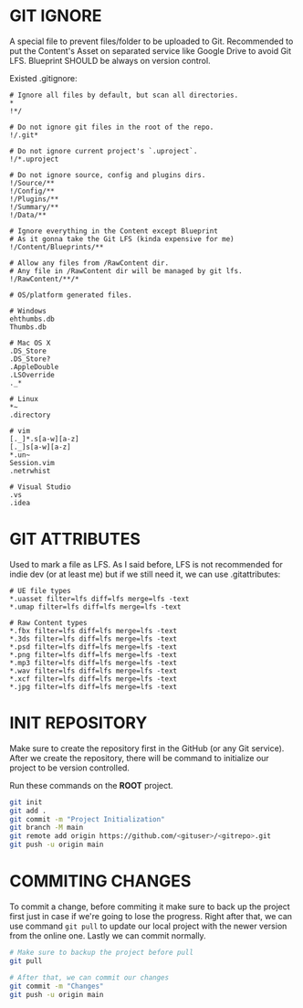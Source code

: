 ﻿# GIT IGNORE
A special file to prevent files/folder to be uploaded to Git. Recommended to put the Content's Asset on separated
service like Google Drive to avoid Git LFS. Blueprint SHOULD be always on version control.

Existed .gitignore:
```gitignore
# Ignore all files by default, but scan all directories.
*
!*/

# Do not ignore git files in the root of the repo.
!/.git*

# Do not ignore current project's `.uproject`.
!/*.uproject

# Do not ignore source, config and plugins dirs.
!/Source/**
!/Config/**
!/Plugins/**
!/Summary/**
!/Data/**

# Ignore everything in the Content except Blueprint
# As it gonna take the Git LFS (kinda expensive for me)
!/Content/Blueprints/**

# Allow any files from /RawContent dir.
# Any file in /RawContent dir will be managed by git lfs.
!/RawContent/**/*

# OS/platform generated files.

# Windows
ehthumbs.db
Thumbs.db

# Mac OS X
.DS_Store
.DS_Store?
.AppleDouble
.LSOverride
._*

# Linux
*~
.directory

# vim
[._]*.s[a-w][a-z]
[._]s[a-w][a-z]
*.un~
Session.vim
.netrwhist

# Visual Studio
.vs
.idea
```

# GIT ATTRIBUTES
Used to mark a file as LFS. As I said before, LFS is not recommended for indie dev (or at least me) 
but if we still need it, we can use .gitattributes:

```gitignore
# UE file types
*.uasset filter=lfs diff=lfs merge=lfs -text
*.umap filter=lfs diff=lfs merge=lfs -text

# Raw Content types
*.fbx filter=lfs diff=lfs merge=lfs -text
*.3ds filter=lfs diff=lfs merge=lfs -text
*.psd filter=lfs diff=lfs merge=lfs -text
*.png filter=lfs diff=lfs merge=lfs -text
*.mp3 filter=lfs diff=lfs merge=lfs -text
*.wav filter=lfs diff=lfs merge=lfs -text
*.xcf filter=lfs diff=lfs merge=lfs -text
*.jpg filter=lfs diff=lfs merge=lfs -text
```

# INIT REPOSITORY
Make sure to create the repository first in the GitHub (or any Git service).
After we create the repository, there will be command to initialize our project to be version controlled.

Run these commands on the **ROOT** project.

```bash
git init
git add .
git commit -m "Project Initialization"
git branch -M main
git remote add origin https://github.com/<gituser>/<gitrepo>.git
git push -u origin main
```

# COMMITING CHANGES
To commit a change, before commiting it make sure to back up the project first just in case if we're going to lose the progress.
Right after that, we can use command `git pull` to update our local project with the newer version from the online one. 
Lastly we can commit normally.

```bash
# Make sure to backup the project before pull
git pull

# After that, we can commit our changes
git commit -m "Changes"
git push -u origin main
```